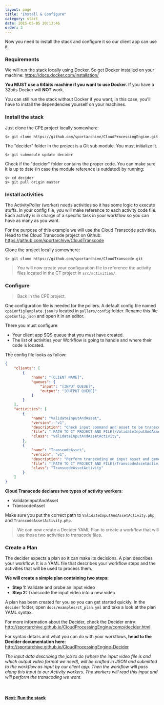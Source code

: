```yaml
---
layout: page
title: "Install & Configure"
category: start
date: 2015-05-05 20:13:46
order: 3
---
```


Now you need to install the stack and configure it so our client app can use it.

### Requirements

We will run the stack locally using Docker. So get Docker installed on your machine: https://docs.docker.com/installation/

<b>You MUST use a 64bits machine if you want to use Docker.</b> If you have a 32bits Docker will **NOT** work. 

You can still run the stack without Docker if you want, in this case, you'll have to install the dependencies yourself on your machines.

### Install the stack

Just clone the CPE project locally somewhere:

    $> git clone https://github.com/sportarchive/CloudProcessingEngine.git

The "decider" folder in the project is a Git sub module. You must initialize it.

    $> git submodule update decider

Check if the "decider" folder contains the proper code. You can make sure it is up to date (in case the module reference is outdated) by running:

    $> cd decider
    $> git pull origin master

### Install activities

The ActivityPoller (worker) needs activities so it has some logic to execute stuffs. In your config file, you will make reference to each activity code file. Each activity is in charge of a specific task in your workflow so you can have as many as you want.

For the purpose of this example we will use the Cloud Transcode activities. Head to the Cloud Transcode project on Github: https://github.com/sportarchive/CloudTranscode

Clone the project locally somewhere:

    $> git clone https://github.com/sportarchive/CloudTranscode.git

> You will now create your configuration file to reference the activity files located in the CT project in `src/activities/`.

### Configure

> Back in the CPE project.

One configuration file is needed for the pollers. A default config file named `cpeConfigTemplate.json` is located in `pollers/config` folder. Rename this file `cpeConfig.json` and open it in an editor.

There you must configure:

   - Your client app SQS queue that you must have created. 
   - The list of activities your Workflow is going to handle and where their code is located.

The config file looks as follow:

```json
{
    "clients": [
        {
            "name": "[CLIENT NAME]",
            "queues": {
                "input": "[INPUT QUEUE]",
                "output": "[OUTPUT QUEUE]"
            }
        }
    ],
    "activities": [
        {
            "name": "ValidateInputAndAsset",
            "version": "v1",
            "description": "Check input command and asset to be transcoded. FFProbe the input file.",
            "file": "[PATH TO CT PROJECT AND FILE]/ValidateInputAndAssetActivity.php",
            "class": "ValidateInputAndAssetActivity",
        },
        {
            "name": "TranscodeAsset",
            "version": "v1",
            "description": "Perform transcoding on input asset and generate output file(s)",
            "file": "[PATH TO CT PROJECT AND FILE]/TranscodeAssetActivity.php",
            "class": "TranscodeAssetActivity"
        }
    ]
}
```

**Cloud Transcode declares two types of activity workers:**

   - ValidateInputAndAsset
   - TranscodeAsset

Make sure you put the correct path to `ValidateInputAndAssetActivity.php` and `TranscodeAssetActivity.php`.

> We can now create a Decider YAML Plan to create a workflow that will use those two activities to transcode files.

### Create a Plan

The decider expects a plan so it can make its decisions. A plan describes your workflow. It is a YAML file that describes your workflow steps and the activities that will be used to process them.

**We will create a simple plan containing two steps:**

   - **Step 1:** Validate and probe an input video
   - **Step 2:** Transcode the input video into a new video
    
A plan has been created for you so you can get started quickly. In the `decider` folder, open `docs/examples/ct_plan.yml` and take a look at the plan YAML syntax.

For more information about the Decider, check the Decider entry: http://sportarchive.github.io/CloudProcessingEngine/comp/decider.html

For syntax details and what you can do with your workflows, **head to the Decider documentation here:** http://sportarchive.github.io/CloudProcessingEngine-Decider

*The input data describing the job to do (where the input video file is and which output video format we need), will be crafted in JSON and submitted to the workflow as input by our client app. Then the workflow will pass along this input to our Activity workers. The workers will read this input and will perform the transcoding we want.*

<br>

<p>
<h4><a href="local-stack.html">Next: Run the stack</a></h4>
</p>

